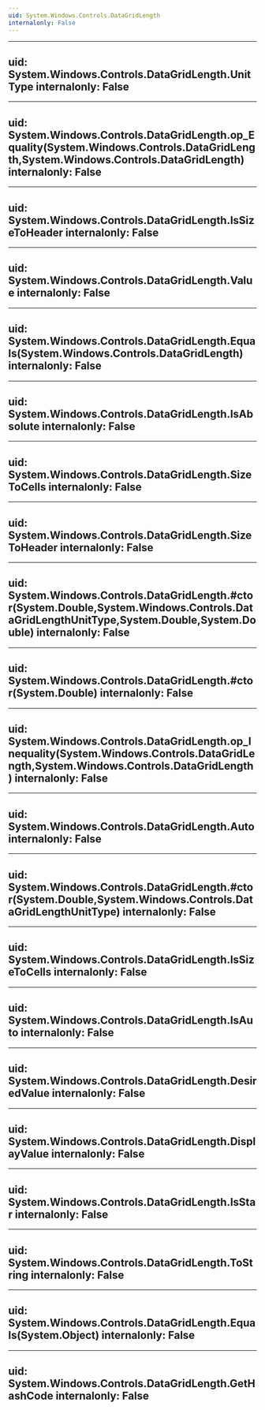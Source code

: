 ```yaml
---
uid: System.Windows.Controls.DataGridLength
internalonly: False
---
```


---
uid: System.Windows.Controls.DataGridLength.UnitType
internalonly: False
---

---
uid: System.Windows.Controls.DataGridLength.op_Equality(System.Windows.Controls.DataGridLength,System.Windows.Controls.DataGridLength)
internalonly: False
---

---
uid: System.Windows.Controls.DataGridLength.IsSizeToHeader
internalonly: False
---

---
uid: System.Windows.Controls.DataGridLength.Value
internalonly: False
---

---
uid: System.Windows.Controls.DataGridLength.Equals(System.Windows.Controls.DataGridLength)
internalonly: False
---

---
uid: System.Windows.Controls.DataGridLength.IsAbsolute
internalonly: False
---

---
uid: System.Windows.Controls.DataGridLength.SizeToCells
internalonly: False
---

---
uid: System.Windows.Controls.DataGridLength.SizeToHeader
internalonly: False
---

---
uid: System.Windows.Controls.DataGridLength.#ctor(System.Double,System.Windows.Controls.DataGridLengthUnitType,System.Double,System.Double)
internalonly: False
---

---
uid: System.Windows.Controls.DataGridLength.#ctor(System.Double)
internalonly: False
---

---
uid: System.Windows.Controls.DataGridLength.op_Inequality(System.Windows.Controls.DataGridLength,System.Windows.Controls.DataGridLength)
internalonly: False
---

---
uid: System.Windows.Controls.DataGridLength.Auto
internalonly: False
---

---
uid: System.Windows.Controls.DataGridLength.#ctor(System.Double,System.Windows.Controls.DataGridLengthUnitType)
internalonly: False
---

---
uid: System.Windows.Controls.DataGridLength.IsSizeToCells
internalonly: False
---

---
uid: System.Windows.Controls.DataGridLength.IsAuto
internalonly: False
---

---
uid: System.Windows.Controls.DataGridLength.DesiredValue
internalonly: False
---

---
uid: System.Windows.Controls.DataGridLength.DisplayValue
internalonly: False
---

---
uid: System.Windows.Controls.DataGridLength.IsStar
internalonly: False
---

---
uid: System.Windows.Controls.DataGridLength.ToString
internalonly: False
---

---
uid: System.Windows.Controls.DataGridLength.Equals(System.Object)
internalonly: False
---

---
uid: System.Windows.Controls.DataGridLength.GetHashCode
internalonly: False
---
